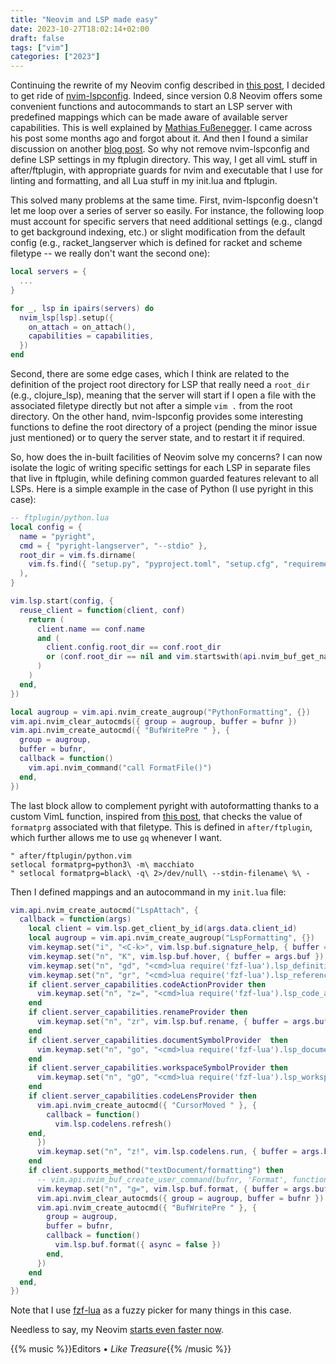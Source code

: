 ```yaml
---
title: "Neovim and LSP made easy"
date: 2023-10-27T18:02:14+02:00
draft: false
tags: ["vim"]
categories: ["2023"]
---
```


Continuing the rewrite of my Neovim config described in [this post](/post/vim-revamp-again/), I decided to get ride of [nvim-lspconfig](https://github.com/neovim/nvim-lspconfig). Indeed, since version 0.8 Neovim offers some convenient functions and autocommands to start an LSP server with predefined mappings which can be made aware of available server capabilities. This is well explained by [Mathias Fußenegger](https://zignar.net/2022/10/01/new-lsp-features-in-neovim-08/). I came across his post some months ago and forgot about it. And then I found a similar discussion on another [blog post](https://f1sty.github.io/neovim/nvim/lsp/language-server/config/dotfiles/completion/2023/09/10/simple-nvim-lsp-setup.html). So why not remove nvim-lspconfig and define LSP settings in my ftplugin directory. This way, I get all vimL stuff in after/ftplugin, with appropriate guards for nvim and executable that I use for linting and formatting, and all Lua stuff in my init.lua and ftplugin.

This solved many problems at the same time. First, nvim-lspconfig doesn't let me loop over a series of server so easily. For instance, the following loop must account for specific servers that need additional settings (e.g., clangd to get background indexing, etc.) or slight modification from the default config (e.g., racket_langserver which is defined for racket and scheme filetype -- we really don't want the second one):

```lua
local servers = {
  ...
}

for _, lsp in ipairs(servers) do
  nvim_lsp[lsp].setup({
    on_attach = on_attach(),
    capabilities = capabilities,
  })
end
```

Second, there are some edge cases, which I think are related to the definition of the project root directory for LSP that really need a `root_dir` (e.g., clojure_lsp), meaning that the server will start if I open a file with the associated filetype directly but not after a simple `vim .` from the root directory. On the other hand, nvim-lspconfig provides some interesting functions to define the root directory of a project (pending the minor issue just mentioned) or to query the server state, and to restart it if required.

So, how does the in-built facilities of Neovim solve my concerns? I can now isolate the logic of writing specific settings for each LSP in separate files that live in ftplugin, while defining common guarded features relevant to all LSPs. Here is a simple example in the case of Python (I use pyright in this case):

```lua
-- ftplugin/python.lua
local config = {
  name = "pyright",
  cmd = { "pyright-langserver", "--stdio" },
  root_dir = vim.fs.dirname(
    vim.fs.find({ "setup.py", "pyproject.toml", "setup.cfg", "requirements.txt", ".git" }, { upward = true })[1]
  ),
}

vim.lsp.start(config, {
  reuse_client = function(client, conf)
    return (
      client.name == conf.name
      and (
        client.config.root_dir == conf.root_dir
        or (conf.root_dir == nil and vim.startswith(api.nvim_buf_get_name(0), "/usr/lib/python"))
      )
    )
  end,
})

local augroup = vim.api.nvim_create_augroup("PythonFormatting", {})
vim.api.nvim_clear_autocmds({ group = augroup, buffer = bufnr })
vim.api.nvim_create_autocmd({ "BufWritePre " }, {
  group = augroup,
  buffer = bufnr,
  callback = function()
    vim.api.nvim_command("call FormatFile()")
  end,
})
```

The last block allow to complement pyright with autoformatting thanks to a custom VimL function, inspired from [this post](https://phelipetls.github.io/posts/code-formatting-vim/), that checks the value of `formatprg` associated with that filetype. This is defined in `after/ftplugin`, which further allows me to use `gq` whenever I want.

```vim
" after/ftplugin/python.vim
setlocal formatprg=python3\ -m\ macchiato
" setlocal formatprg=black\ -q\ 2>/dev/null\ --stdin-filename\ %\ -
```

Then I defined mappings and an autocommand in my `init.lua` file:

```lua
vim.api.nvim_create_autocmd("LspAttach", {
  callback = function(args)
    local client = vim.lsp.get_client_by_id(args.data.client_id)
    local augroup = vim.api.nvim_create_augroup("LspFormatting", {})
    vim.keymap.set("i", "<C-k>", vim.lsp.buf.signature_help, { buffer = args.buf })
    vim.keymap.set("n", "K", vim.lsp.buf.hover, { buffer = args.buf })
    vim.keymap.set("n", "gd", "<cmd>lua require('fzf-lua').lsp_definitions({ jump_to_single_result = true })<cr>")
    vim.keymap.set("n", "gr", "<cmd>lua require('fzf-lua').lsp_references()<cr>")
    if client.server_capabilities.codeActionProvider then
      vim.keymap.set("n", "z=", "<cmd>lua require('fzf-lua').lsp_code_actions()<cr>")
    end
    if client.server_capabilities.renameProvider then
      vim.keymap.set("n", "zr", vim.lsp.buf.rename, { buffer = args.buf })
    end
    if client.server_capabilities.documentSymbolProvider  then
      vim.keymap.set("n", "go", "<cmd>lua require('fzf-lua').lsp_document_symbols()<cr>")
    end
    if client.server_capabilities.workspaceSymbolProvider then
      vim.keymap.set("n", "gO", "<cmd>lua require('fzf-lua').lsp_workspace_symbols()<cr>")
    end
    if client.server_capabilities.codeLensProvider then
      vim.api.nvim_create_autocmd({ "CursorMoved " }, {
        callback = function()
          vim.lsp.codelens.refresh()
	end,
      })
      vim.keymap.set("n", "z!", vim.lsp.codelens.run, { buffer = args.buf, silent = true })
    end
    if client.supports_method("textDocument/formatting") then
      -- vim.api.nvim_buf_create_user_command(bufnr, 'Format', function() vim.lsp.buf.format() end)
      vim.keymap.set("n", "g=", vim.lsp.buf.format, { buffer = args.buf })
      vim.api.nvim_clear_autocmds({ group = augroup, buffer = bufnr })
      vim.api.nvim_create_autocmd({ "BufWritePre " }, {
        group = augroup,
        buffer = bufnr,
        callback = function()
          vim.lsp.buf.format({ async = false })
        end,
      })
    end
  end,
})
```

Note that I use [fzf-lua](https://github.com/ibhagwan/fzf-lua) as a fuzzy picker for many things in this case.

Needless to say, my Neovim [starts even faster now](/micro/2023-10-26-21-18-02/).

{{% music %}}Editors • _Like Treasure_{{% /music %}}
